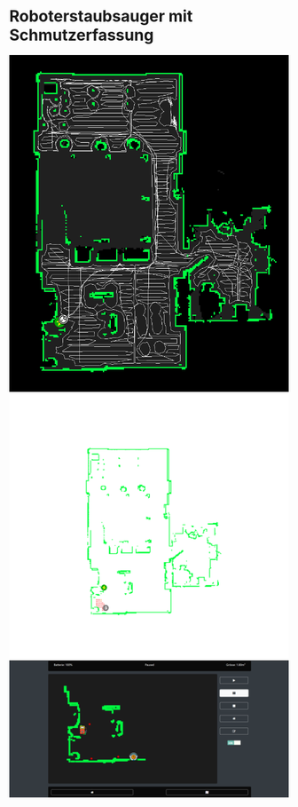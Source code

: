 # Roboterstaubsauger mit Schmutzerfassung

![alt text](https://github.com/TP2020CnC/Webinterface/blob/master/static/maps/zeug/1.png)
![alt text](https://raw.githubusercontent.com/TP2020CnC/Webinterface/master/static/maps/zeug/2.gif)
![alt text](https://raw.githubusercontent.com/TP2020CnC/Webinterface/master/static/maps/zeug/3.png)
